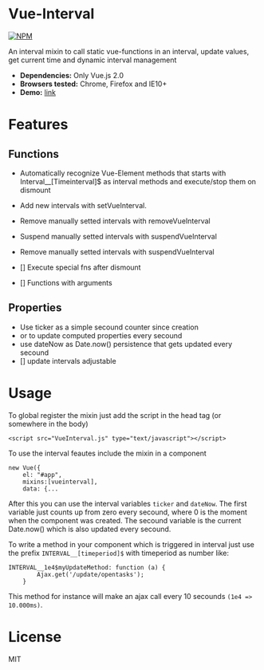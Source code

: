 # Vue-Interval
[![NPM](https://nodei.co/npm/vue-interval.png?downloads=true&downloadRank=true&stars=true)](https://nodei.co/npm/vue-interval/)

An interval mixin to call static vue-functions in an interval, update values, get current time and dynamic interval management

- **Dependencies:** Only Vue.js 2.0
- **Browsers tested:** Chrome, Firefox and IE10+
- **Demo:** [link](https://reinerba.github.io/Vue-Interval/Demo.html "Demo")

# Features

## Functions
* Automatically recognize Vue-Element methods that starts with Interval__[Timeinterval]$ as interval methods and execute/stop them on dismount
* Add new intervals with setVueInterval.
* Remove manually setted intervals with removeVueInterval
* Suspend manually setted intervals with suspendVueInterval
* Remove manually setted intervals with suspendVueInterval

* [] Execute special fns after dismount
* [] Functions with arguments

## Properties
* Use ticker as a simple secound counter since creation
* or to update computed properties every secound
* use dateNow as Date.now() persistence that gets updated every secound
* [] update intervals adjustable

# Usage
To global register the mixin just add the script in the head tag (or somewhere in the body)

    <script src="VueInterval.js" type="text/javascript"></script>

To use the interval feautes include the mixin in a component

    new Vue({
        el: "#app",
        mixins:[vueinterval],
        data: {...

After this you can use the interval variables `ticker` and `dateNow`. The first variable just counts up from zero every secound, where 0 is the moment when the component was created. The secound variable is the current Date.now() which is also updated every secound. 

To write a method in your component which is triggered in interval just use the prefix `INTERVAL__[timeperiod]$` with timeperiod as number like:

    INTERVAL__1e4$myUpdateMethod: function (a) {
            Ajax.get('/update/opentasks');
        }

This method for instance will make an ajax call every 10 secounds `(1e4 => 10.000ms)`.

# License
MIT
